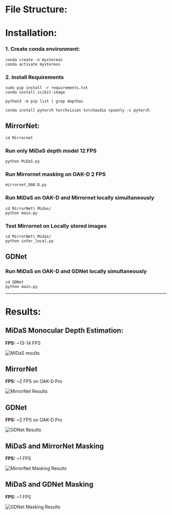 # File Structure:


# Installation:
### 1. Create conda environment:
```
conda create -n mystereos
conda activate mystereos
```
### 2. Install Requirements
```
sudo pip install -r requirements.txt
conda install scikit-image

python3 -m pip list | grep depthai

conda install pytorch torchvision torchaudio cpuonly -c pytorch
```
<!-- pip install git+https://github.com/lucasb-eyer/pydensecrf.git
pip3 install -U scikit-learn
pip install blobconverter
pip install depthai
pip install opencv-python -->

## **MirrorNet**:
```
cd Mirrornet
```
### Run only MiDaS depth model 12 FPS

    python MiDaS.py

### Run Mirrornet masking on OAK-D 2 FPS

    mirrornet_OAK-D.py 

### Run MiDaS on OAK-D and Mirrornet locally simultaneously

    cd MirrorNet\ Midas/
    python main.py

### Test Mirrornet on Locally stored images

    cd MirrorNet\ Midas/
    python infer_local.py

## **GDNet**
### Run MiDaS on OAK-D and GDNet locally simultaneously

    cd GDNet
    python main.py

---

# Results:

## **MiDaS Monocular Depth Estimation:**

**FPS:** ~13-14 FPS

![MiDaS results](Assets/midas_results.gif)

## **MirrorNet**
**FPS:** ~2 FPS on OAK-D Pro

![MirrorNet Results](Assets/mirrornet_results)

## **GDNet**
**FPS:** ~2 FPS on OAK-D Pro

 ![GDNet Results](Assets/gdnet_results)

## **MiDaS and MirrorNet Masking**
**FPS:** ~1 FPS

![MirrorNet Masking Results](Assets/mirrornet_masking_results)

## **MiDaS and GDNet Masking**
**FPS:** ~1 FPS

![GDNet Masking Results](Assets/gdnet_masking_results)
